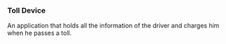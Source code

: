 ### Toll Device
An application that holds all the information of the driver and charges him when he passes a toll.
